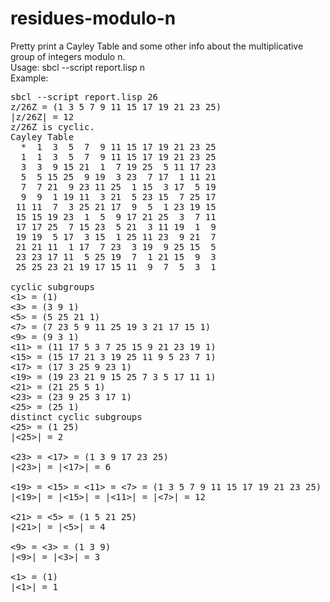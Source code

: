 # residues-modulo-n
Pretty print a Cayley Table and some other info about the multiplicative group of integers modulo n.<br>
Usage: sbcl --script report.lisp n<br>
Example:<br>
<pre>
sbcl --script report.lisp 26
z/26Z = (1 3 5 7 9 11 15 17 19 21 23 25)
|z/26Z| = 12
z/26Z is cyclic.
Cayley Table
  *  1  3  5  7  9 11 15 17 19 21 23 25
  1  1  3  5  7  9 11 15 17 19 21 23 25
  3  3  9 15 21  1  7 19 25  5 11 17 23
  5  5 15 25  9 19  3 23  7 17  1 11 21
  7  7 21  9 23 11 25  1 15  3 17  5 19
  9  9  1 19 11  3 21  5 23 15  7 25 17
 11 11  7  3 25 21 17  9  5  1 23 19 15
 15 15 19 23  1  5  9 17 21 25  3  7 11
 17 17 25  7 15 23  5 21  3 11 19  1  9
 19 19  5 17  3 15  1 25 11 23  9 21  7
 21 21 11  1 17  7 23  3 19  9 25 15  5
 23 23 17 11  5 25 19  7  1 21 15  9  3
 25 25 23 21 19 17 15 11  9  7  5  3  1

cyclic subgroups
<1> = (1)
<3> = (3 9 1)
<5> = (5 25 21 1)
<7> = (7 23 5 9 11 25 19 3 21 17 15 1)
<9> = (9 3 1)
<11> = (11 17 5 3 7 25 15 9 21 23 19 1)
<15> = (15 17 21 3 19 25 11 9 5 23 7 1)
<17> = (17 3 25 9 23 1)
<19> = (19 23 21 9 15 25 7 3 5 17 11 1)
<21> = (21 25 5 1)
<23> = (23 9 25 3 17 1)
<25> = (25 1)
distinct cyclic subgroups
<25> = (1 25)
|<25>| = 2

<23> = <17> = (1 3 9 17 23 25)
|<23>| = |<17>| = 6

<19> = <15> = <11> = <7> = (1 3 5 7 9 11 15 17 19 21 23 25)
|<19>| = |<15>| = |<11>| = |<7>| = 12

<21> = <5> = (1 5 21 25)
|<21>| = |<5>| = 4

<9> = <3> = (1 3 9)
|<9>| = |<3>| = 3

<1> = (1)
|<1>| = 1
</pre>
